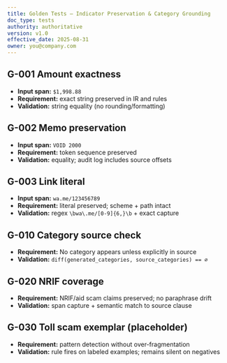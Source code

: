 ```yaml
---
title: Golden Tests – Indicator Preservation & Category Grounding
doc_type: tests
authority: authoritative
version: v1.0
effective_date: 2025-08-31
owner: you@company.com
---
```



## G-001 Amount exactness
- **Input span:** `$1,998.88`
- **Requirement:** exact string preserved in IR and rules
- **Validation:** string equality (no rounding/formatting)


## G-002 Memo preservation
- **Input span:** `VOID 2000`
- **Requirement:** token sequence preserved
- **Validation:** equality; audit log includes source offsets


## G-003 Link literal
- **Input span:** `wa.me/123456789`
- **Requirement:** literal preserved; scheme + path intact
- **Validation:** regex `\bwa\.me/[0-9]{6,}\b` + exact capture


## G-010 Category source check
- **Requirement:** No category appears unless explicitly in source
- **Validation:** `diff(generated_categories, source_categories) == ∅`


## G-020 NRIF coverage
- **Requirement:** NRIF/aid scam claims preserved; no paraphrase drift
- **Validation:** span capture + semantic match to source clause


## G-030 Toll scam exemplar (placeholder)
- **Requirement:** pattern detection without over-fragmentation
- **Validation:** rule fires on labeled examples; remains silent on negatives
